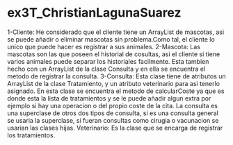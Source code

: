 # ex3T_ChristianLagunaSuarez
1-Cliente: He considerado que el cliente tiene un ArrayList de mascotas, asi se puede añadir o eliminar mascotas sin problema.Como tal, el cliente lo unico que puede hacer es registrar a sus animales.
2-Mascota: Las mascotas son las que poseen el historial de cosultas, asi el cliente si tiene varios animales puede separar los historiales facilmente. Esta tambien hecho con un ArrayList de la clase Consulta y en ella se encuentra el metodo de registrar la consulta.
3-Consulta: Esta clase tiene de atributos un ArrayList de la clase Tratamiento, y un atributo veterinario para asi tenerlo asignado. 
En esta clase se encuentra el metodo de calcularCoste ya que es donde esta la lista de tratamientos y se le puede añadir algun extra por ejemplo si hay una operacion o del propio coste de la cita.
La consulta es una superclase de otros dos tipos de consulta, si es una consulta general se usaria la superclase, si fueran consultas como cirugia o vacunacion se usarian las clases hijas.
Veterinario: Es la clase que se encarga de registrar los tratamientos.
